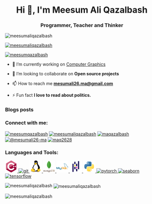 <h1 align="center">Hi 👋, I'm Meesum Ali Qazalbash</h1>
<h3 align="center">Programmer, Teacher and Thinker</h3>

<p align="left"> <img src="https://komarev.com/ghpvc/?username=meesumaliqazalbash&label=Profile%20views&color=0e75b6&style=flat" alt="meesumaliqazalbash" /> </p>

<p align="left"> <a href="https://github.com/ryo-ma/github-profile-trophy"><img src="https://github-profile-trophy.vercel.app/?username=meesumaliqazalbash" alt="meesumaliqazalbash" /></a> </p>

<p align="left"> <a href="https://twitter.com/meesumqazalbash" target="blank"><img src="https://img.shields.io/twitter/follow/meesumqazalbash?logo=twitter&style=for-the-badge" alt="meesumqazalbash" /></a> </p>

- 🔭 I’m currently working on [Computer Graphics](https://github.com/MeesumAliQazalbash/Computer-Graphics-Tehqiq.git)

- 👯 I’m looking to collaborate on **Open source projects**

- 📫 How to reach me **mesumali26.ma@gmail.com**

- ⚡ Fun fact **I love to read about politics.**

### Blogs posts
<!-- BLOG-POST-LIST:START -->
<!-- BLOG-POST-LIST:END -->

<h3 align="left">Connect with me:</h3>
<p align="left">
<a href="https://twitter.com/meesumqazalbash" target="blank"><img align="center" src="https://raw.githubusercontent.com/rahuldkjain/github-profile-readme-generator/master/src/images/icons/Social/twitter.svg" alt="meesumqazalbash" height="30" width="40" /></a>
<a href="https://linkedin.com/in/meesumaliqazalbash" target="blank"><img align="center" src="https://raw.githubusercontent.com/rahuldkjain/github-profile-readme-generator/master/src/images/icons/Social/linked-in-alt.svg" alt="meesumaliqazalbash" height="30" width="40" /></a>
<a href="https://instagram.com/maqazalbash" target="blank"><img align="center" src="https://raw.githubusercontent.com/rahuldkjain/github-profile-readme-generator/master/src/images/icons/Social/instagram.svg" alt="maqazalbash" height="30" width="40" /></a>
<a href="https://medium.com/@mesumali26-ma" target="blank"><img align="center" src="https://raw.githubusercontent.com/rahuldkjain/github-profile-readme-generator/master/src/images/icons/Social/medium.svg" alt="@mesumali26-ma" height="30" width="40" /></a>
<a href="https://www.leetcode.com/maq2628" target="blank"><img align="center" src="https://raw.githubusercontent.com/rahuldkjain/github-profile-readme-generator/master/src/images/icons/Social/leet-code.svg" alt="maq2628" height="30" width="40" /></a>
</p>

<h3 align="left">Languages and Tools:</h3>
<p align="left"> <a href="https://www.w3schools.com/cpp/" target="_blank" rel="noreferrer"> <img src="https://raw.githubusercontent.com/devicons/devicon/master/icons/cplusplus/cplusplus-original.svg" alt="cplusplus" width="40" height="40"/> </a> <a href="https://git-scm.com/" target="_blank" rel="noreferrer"> <img src="https://www.vectorlogo.zone/logos/git-scm/git-scm-icon.svg" alt="git" width="40" height="40"/> </a> <a href="https://www.linux.org/" target="_blank" rel="noreferrer"> <img src="https://raw.githubusercontent.com/devicons/devicon/master/icons/linux/linux-original.svg" alt="linux" width="40" height="40"/> </a> <a href="https://www.mongodb.com/" target="_blank" rel="noreferrer"> <img src="https://raw.githubusercontent.com/devicons/devicon/master/icons/mongodb/mongodb-original-wordmark.svg" alt="mongodb" width="40" height="40"/> </a> <a href="https://www.mysql.com/" target="_blank" rel="noreferrer"> <img src="https://raw.githubusercontent.com/devicons/devicon/master/icons/mysql/mysql-original-wordmark.svg" alt="mysql" width="40" height="40"/> </a> <a href="https://pandas.pydata.org/" target="_blank" rel="noreferrer"> <img src="https://raw.githubusercontent.com/devicons/devicon/2ae2a900d2f041da66e950e4d48052658d850630/icons/pandas/pandas-original.svg" alt="pandas" width="40" height="40"/> </a> <a href="https://www.python.org" target="_blank" rel="noreferrer"> <img src="https://raw.githubusercontent.com/devicons/devicon/master/icons/python/python-original.svg" alt="python" width="40" height="40"/> </a> <a href="https://pytorch.org/" target="_blank" rel="noreferrer"> <img src="https://www.vectorlogo.zone/logos/pytorch/pytorch-icon.svg" alt="pytorch" width="40" height="40"/> </a> <a href="https://seaborn.pydata.org/" target="_blank" rel="noreferrer"> <img src="https://seaborn.pydata.org/_images/logo-mark-lightbg.svg" alt="seaborn" width="40" height="40"/> </a> <a href="https://www.tensorflow.org" target="_blank" rel="noreferrer"> <img src="https://www.vectorlogo.zone/logos/tensorflow/tensorflow-icon.svg" alt="tensorflow" width="40" height="40"/> </a> </p>

<p><img align="left" src="https://github-readme-stats.vercel.app/api/top-langs?username=meesumaliqazalbash&show_icons=true&locale=en&layout=compact" alt="meesumaliqazalbash" /></p>

<p>&nbsp;<img align="center" src="https://github-readme-stats.vercel.app/api?username=meesumaliqazalbash&show_icons=true&locale=en" alt="meesumaliqazalbash" /></p>

<p><img align="center" src="https://github-readme-streak-stats.herokuapp.com/?user=meesumaliqazalbash&" alt="meesumaliqazalbash" /></p>

